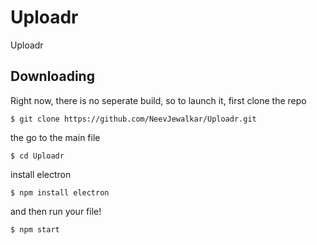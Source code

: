 # Uploadr

Uploadr

## Downloading
Right now, there is no seperate build, so to launch it, first clone the repo

`$ git clone https://github.com/NeevJewalkar/Uploadr.git`

the go to the main file

`$ cd Uploadr`

install electron

`$ npm install electron`
 
and then run your file!
 
`$ npm start`
 
 